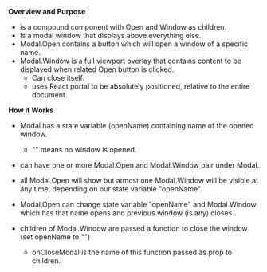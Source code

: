 **Overview and Purpose**

- is a compound component with Open and Window as children.
- is a modal window that displays above everything else.
- Modal.Open contains a button which will open a window of a specific name.
- Modal.Window is a full viewport overlay that contains content to be
  displayed when related Open button is clicked.
  - Can close itself.
  - uses React portal to be absolutely positioned, relative to the entire document.

**How it Works**

- Modal has a state variable (openName) containing name of the opened window.

  - "" means no window is opened.

- can have one or more Modal.Open and Modal.Window pair under Modal.
- all Modal.Open will show but atmost one Modal.Window will be visible at any time,
  depending on our state variable "openName".
- Modal.Open can change state variable "openName" and Modal.Window which has that name opens
  and previous window (is any) closes.
- children of Modal.Window are passed a function to close the window (set openName to "")
  - onCloseModal is the name of this function passed as prop to children.
